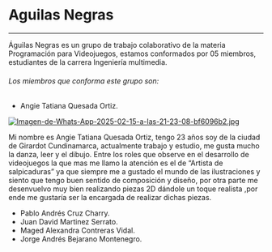 # Aguilas Negras 
---
Águilas Negras es un grupo de trabajo colaborativo de la materia Programación para Videojuegos, estamos conformados por 05 miembros, estudiantes de la carrera Ingeniería multimedia.

###### Los miembros que conforma este grupo son:

- Angie Tatiana Quesada Ortiz.  

[![Imagen-de-Whats-App-2025-02-15-a-las-21-23-08-bf6096b2.jpg](https://i.postimg.cc/T3ZF7y51/Imagen-de-Whats-App-2025-02-15-a-las-21-23-08-bf6096b2.jpg)](https://postimg.cc/QFJfVdbZ)

Mi nombre es Angie Tatiana Quesada Ortiz, tengo 23 años soy de la ciudad de Girardot Cundinamarca, actualmente trabajo y estudio, me gusta mucho la danza, leer y el dibujo.
Entre los roles que observe en el desarrollo de videojuegos la que mas me llamo la atención es el de “Artista de salpicaduras” ya que siempre me a gustado el mundo de las ilustraciones  y siento que tengo buen sentido de composición y diseño, por otra parte me desenvuelvo muy bien realizando piezas 2D dándole un toque realista ,por ende me gustaría ser la encargada de realizar dichas piezas. 
 
 - Pablo Andrés Cruz Charry.
- Juan David Martinez Serrato.
- Maged Alexandra Contreras Vidal. 
- Jorge Andrés Bejarano Montenegro.

